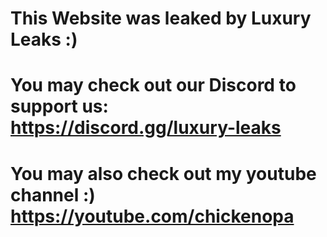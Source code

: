# This Website was leaked by Luxury Leaks :)

# You may check out our Discord to support us: https://discord.gg/luxury-leaks
# You may also check out my youtube channel :) https://youtube.com/chickenopa